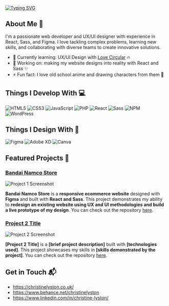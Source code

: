 [![Typing SVG](https://readme-typing-svg.demolab.com?font=Fira+Code&pause=1000&color=00BFFF&width=435&lines=Hi+there%2C+I'm+Christine!+%F0%9F%91%8B)](https://git.io/typing-svg)

## About Me 🚀

I'm a passionate web developer and UX/UI designer with experience in React, Sass, and Figma. I love tackling complex problems, learning new skills, and collaborating with diverse teams to create innovative solutions.

- 🌱 Currently learning: UX/UI Design with [Love Circular](https://lovecircular.com/) 🔥
- 🔭 Working on: making my website designs into reality with React and Sass ✨
- ⚡ Fun fact: I love old school anime and drawing characters from them 🎨

## Things I Develop With 💻
![HTML5](https://img.shields.io/badge/HTML5-E34F26?style=for-the-badge&logo=html5&logoColor=white)
![CSS3](https://img.shields.io/badge/CSS3-1572B6?style=for-the-badge&logo=css3&logoColor=white)
![JavaScript](https://img.shields.io/badge/JavaScript-323330?style=for-the-badge&logo=javascript&logoColor=F7DF1E)
![PHP](https://img.shields.io/badge/PHP-777BB4?style=for-the-badge&logo=php&logoColor=white)
![React](https://img.shields.io/badge/React-20232A?style=for-the-badge&logo=react&logoColor=61DAFB)
![Sass](https://img.shields.io/badge/Sass-CC6699?style=for-the-badge&logo=sass&logoColor=white)
![NPM](https://img.shields.io/badge/npm-CB3837?style=for-the-badge&logo=npm&logoColor=white)
![WordPress](https://img.shields.io/badge/Wordpress-21759B?style=for-the-badge&logo=wordpress&logoColor=white)

## Things I Design With 🎨
![Figma](https://img.shields.io/badge/Figma-F24E1E?style=for-the-badge&logo=figma&logoColor=white)
![Adobe XD](https://img.shields.io/badge/Adobe%20XD-470137?style=for-the-badge&logo=Adobe%20XD&logoColor=#FF61F6)
![Canva](https://img.shields.io/badge/Canva-%2300C4CC.svg?&style=for-the-badge&logo=Canva&logoColor=white)

## Featured Projects 🔎

### [Bandai Namco Store](project_1_link)

![Project 1 Screenshot](project_1_screenshot_url)

**Bandai Namco Store** is a **responsive ecommerce website** designed with **Figma** and built with **React and Sass**. This project demonstrates my ability to **redesign an existing website using UX and UI methodologies and build a live prototype of my design**. You can check out the repository [here](https://github.com/calyston/bandai-namco-store).

### [Project 2 Title](project_2_link)

![Project 2 Screenshot](project_2_screenshot_url)

**[Project 2 Title]** is a **[brief project description]** built with **[technologies used]**. This project showcases my skills in **[skills demonstrated by the project]**. You can check out the repository [here](project_2_repository_link).

## Get in Touch 📬
- https://christinelyston.co.uk/
- https://www.behance.net/christinelyston
- https://www.linkedin.com/in/christine-lyston/
